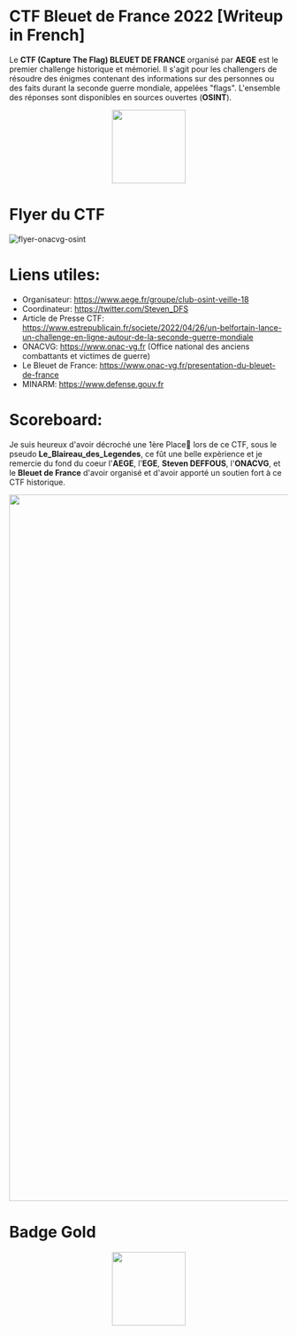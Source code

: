 # CTF Bleuet de France 2022 [Writeup in French]

Le **CTF (Capture The Flag) BLEUET DE FRANCE** organisé par **AEGE** est le premier challenge historique et mémoriel. Il s'agit pour les challengers de résoudre des énigmes contenant des informations sur des personnes ou des faits durant la seconde guerre mondiale, appelées "flags". L'ensemble des réponses sont disponibles en sources ouvertes (**OSINT**).
<br>

<p align="center"> <img width="133" height="133" src="https://user-images.githubusercontent.com/104733166/172055057-bf964539-2b3a-4264-8d3c-3a08d89ef264.jpg"/>


<bt>
  
# Flyer du CTF
![flyer-onacvg-osint](https://user-images.githubusercontent.com/104733166/172054373-bac1a61b-c9a6-4200-9fc1-d111e4c86443.png)
  
  
# Liens utiles:
- Organisateur: https://www.aege.fr/groupe/club-osint-veille-18
- Coordinateur: https://twitter.com/Steven_DFS
- Article de Presse CTF: https://www.estrepublicain.fr/societe/2022/04/26/un-belfortain-lance-un-challenge-en-ligne-autour-de-la-seconde-guerre-mondiale
- ONACVG: https://www.onac-vg.fr (Office national des anciens combattants et victimes de guerre)
- Le Bleuet de France: https://www.onac-vg.fr/presentation-du-bleuet-de-france
- MINARM: https://www.defense.gouv.fr

# Scoreboard:
Je suis heureux d'avoir décroché une 1ère Place🥇 lors de ce CTF, sous le pseudo **Le_Blaireau_des_Legendes**, ce fût une belle expèrience et je remercie du fond du coeur l'**AEGE**, l'**EGE**, **Steven DEFFOUS**, l'**ONACVG**, et le **Bleuet de France** d'avoir organisé et d'avoir apporté un soutien fort à ce CTF historique.
  
<img width="1276" src="https://user-images.githubusercontent.com/104733166/172054884-ca790878-309d-4367-8106-b87a3bb6f5f0.png">

# Badge Gold
  
<p align="center">  <img width="133" src="https://user-images.githubusercontent.com/104733166/172065448-c1e154f9-36f2-4fdc-9e14-273e207e3e00.png">
